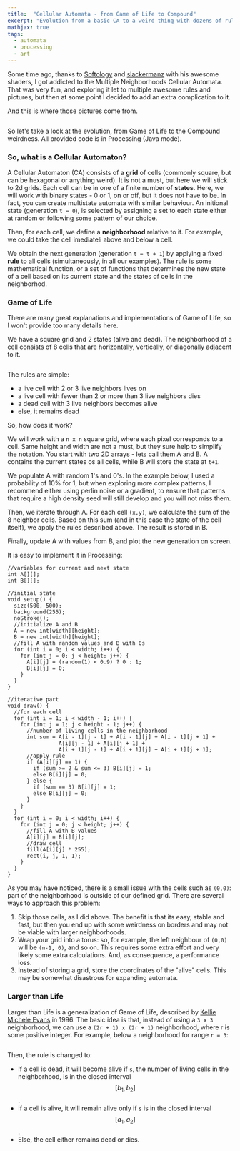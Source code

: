 ```yaml
---
title:  "Cellular Automata - from Game of Life to Compound"
excerpt: "Evolution from a basic CA to a weird thing with dozens of rules and parameters"
mathjax: true
tags: 
  - automata
  - processing
  - art
---
```


Some time ago, thanks to [Softology](https://softologyblog.wordpress.com/2018/03/09/multiple-neighborhoods-cellular-automata/) and [slackermanz](https://www.reddit.com/user/slackermanz/) with his awesome shaders, I got addicted to the Multiple Neighborhoods Cellular Automata. That was very fun, and exploring it let to multiple awesome rules and pictures, but then at some point I decided to add an extra complication to it.

And this is where those pictures come from.

<figure style="width: 500px" class="align-center">
  <img src="{{ site.url }}{{ site.baseurl }}/assets/images/compound_ca01.png" alt="">
</figure> 

So let's take a look at the evolution, from Game of Life to the Compound weirdness. All provided code is in Processing (Java mode).

### So, what is a Cellular Automaton?

A Cellular Automaton (CA) consists of a **grid** of cells (commonly square, but can be hexagonal or anything weird). It is not a must, but here we will stick to 2d grids. Each cell can be in one of a finite number of **states**. Here, we will work with binary states - 0 or 1, on or off, but it does not have to be. In fact, you can create multistate automata with similar behaviour.  An initional state (generation `t = 0`), is selected by assigning a set to each state either at random or following some pattern of our choice.

Then, for each cell, we define a **neighborhood** relative to it. For example, we could take the cell imediateli above and below a cell.

We obtain the next generation (generation `t = t + 1`) by applying a fixed **rule** to all cells (simultaneously, in all our examples). The rule is some mathematical function, or a set of functions that determines the new state of a cell based on its current state and the states of cells in the neighborhod.

### Game of Life

There are many great explanations and implementations of Game of Life, so I won't provide too many details here.

We have a square grid and 2 states (alive and dead). The neighborhood of a cell consists of 8 cells that are horizontally, vertically, or diagonally adjacent to it.

<figure style="width: 130px" class="align-center">
  <img src="{{ site.url }}{{ site.baseurl }}/assets/images/compound_ca02.png" alt="">
</figure> 

The rules are simple:
- a live cell with 2 or 3 live neighbors lives on
- a live cell with fewer than 2 or more than 3 live neighbors dies
- a dead cell with 3 live neighbors becomes alive
- else, it remains dead

So, how does it work?

We will work with a `n x n` square grid, where each pixel corresponds to a cell. Same height and width are not a must, but they sure help to simplify the notation. You start with two 2D arrays - lets call them A and B. A contains the current states os all cells, while B will store the state at `t+1`.

We populate A with random 1's and 0's. In the example below, I used a probability of 10% for 1, but when exploring more complex patterns, I recommend either using perlin noise or a gradient, to ensure that patterns that require a high density seed will still develop and you will not miss them.

Then, we iterate through A. For each cell `(x,y)`, we calculate the sum of the 8 neighbor cells. Based on this sum (and in this case the state of the cell itself), we apply the rules described above. The result is stored in B.

Finally, update A with values from B, and plot the new generation on screen.

It is easy to implement it in Processing:

```
//variables for current and next state
int A[][];
int B[][];

//initial state
void setup() {
  size(500, 500);
  background(255);
  noStroke();
  //initialize A and B
  A = new int[width][height];
  B = new int[width][height];
  //fill A with random values and B with 0s
  for (int i = 0; i < width; i++) {
    for (int j = 0; j < height; j++) {
      A[i][j] = (random(1) < 0.9) ? 0 : 1;
      B[i][j] = 0;
    }
  }
}

//iterative part
void draw() {
  //for each cell
  for (int i = 1; i < width - 1; i++) {
    for (int j = 1; j < height - 1; j++) {
      //number of living cells in the neighborhood
      int sum = A[i - 1][j - 1] + A[i - 1][j] + A[i - 1][j + 1] + 
                A[i][j - 1] + A[i][j + 1] + 
                A[i + 1][j - 1] + A[i + 1][j] + A[i + 1][j + 1];
      //apply rule
      if (A[i][j] == 1) {
        if (sum >= 2 & sum <= 3) B[i][j] = 1;
        else B[i][j] = 0;
      } else {
        if (sum == 3) B[i][j] = 1;
        else B[i][j] = 0;        
      }
    }
  }
  for (int i = 0; i < width; i++) {
    for (int j = 0; j < height; j++) {
      //fill A with B values
      A[i][j] = B[i][j];
      //draw cell
      fill(A[i][j] * 255);
      rect(i, j, 1, 1);
    }
  }
}
```

As you may have noticed, there is a small issue with the cells such as `(0,0)`: part of the neighborhood is outside of our defined grid. There are several ways to approach this problem:
1. Skip those cells, as I did above. The benefit is that its easy, stable and fast, but then you end up with some weirdness on borders and may not be viable with larger neighborhoods.
2. Wrap your grid into a torus: so, for example, the left neighbour of `(0,0)` will be `(n-1, 0)`, and so on. This requires some extra effort and very likely some extra calculations. And, as consequence, a performance loss.
3. Instead of storing a grid, store the coordinates of the "alive" cells. This may be somewhat disastrous for expanding automata.


### Larger than Life

Larger than Life is a generalization of Game of Life, described by [Kellie Michele Evans](http://emis.impa.br/EMIS/journals/DMTCS/pdfpapers/dmAA0113.pdf) in 1996. The basic idea is that, instead of using a `3 x 3` neighborhood, we can use a `(2r + 1) x (2r + 1)` neighborhood, where r is some positive integer. For example, below a neighborhood for range `r = 3`:

<figure style="width: 226px" class="align-center">
  <img src="{{ site.url }}{{ site.baseurl }}/assets/images/compound_ca03.png" alt="">
</figure> 

Then, the rule is changed to:
- If a cell is dead, it will become alive if `s`, the number of living cells in the neighborhood, is in the closed interval $$[b_1, b_2]$$.
- If a cell is alive, it will remain alive only if `s` is in the closed interval $$[a_1, a_2]$$.
- Else, the cell either remains dead or dies.
